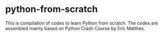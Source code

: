 # python-from-scratch

This is compilation of codes to learn Python from scratch. The codes are assembled mainly based on Python Crash Course by  Eric Matthes.
